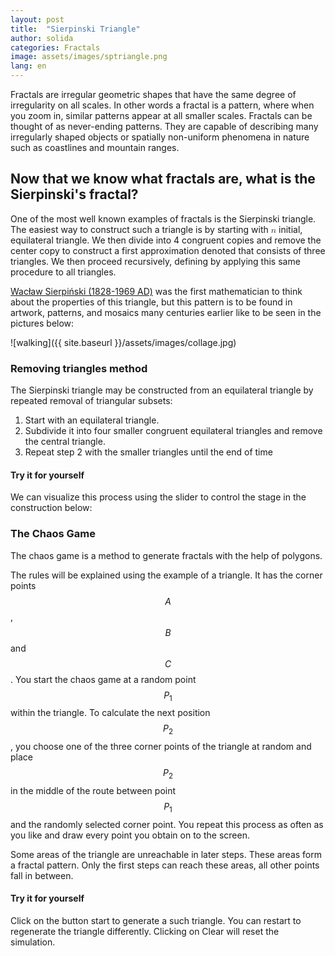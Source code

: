 ```yaml
---
layout: post
title:  "Sierpinski Triangle"
author: solida
categories: Fractals
image: assets/images/sptriangle.png
lang: en
---
```

Fractals are irregular geometric shapes that have the same degree of irregularity on all scales. 
In other words a fractal is a pattern, where when you zoom in, similar patterns appear at all smaller scales. Fractals can be thought of as never-ending patterns.
They are capable of describing many irregularly shaped objects or spatially non-uniform phenomena in nature such as coastlines and mountain ranges.


## Now that we know what fractals are, what is the Sierpinski's fractal?
One of the most well known examples of fractals is the Sierpinski triangle. The easiest way to construct such a triangle is by starting with <math display="inline"><mi>n</mi></math> initial, equilateral triangle. We then divide into 4 congruent copies and remove the center copy to construct a first approximation denoted that consists of three triangles. We then proceed recursively, defining by applying this same procedure to all triangles. 

[Wacław Sierpiński (1828-1969 AD)](https://en.wikipedia.org/wiki/Wac%C5%82aw_Sierpi%C5%84ski) was the first mathematician to think about the properties of this triangle, but this pattern is to be found in artwork, patterns, and mosaics many centuries earlier like to be seen in the pictures below:

![walking]({{ site.baseurl }}/assets/images/collage.jpg)

### Removing triangles method

The Sierpinski triangle may be constructed from an equilateral triangle by repeated removal of triangular subsets:
1. Start with an equilateral triangle.
2. Subdivide it into four smaller congruent equilateral triangles and remove the central triangle.
3. Repeat step 2 with the smaller triangles until the end of time


#### Try it for yourself
We can visualize this process using the slider to control the stage in the construction below:
<div id="observablehq-f40c7c08">
  <div class="observablehq-viewof-sierp_steps"></div>
  <div class="observablehq-sierp_approx"></div>
</div>
<script type="module">
  import {Runtime, Inspector} from "https://cdn.jsdelivr.net/npm/@observablehq/runtime@4/dist/runtime.js";
  import define from "https://api.observablehq.com/@864af2bf64442aa6/construction-of-the-serpinski-triangle.js?v=3";
  (new Runtime).module(define, name => {
    if (name === "viewof sierp_steps") return Inspector.into("#observablehq-f40c7c08 .observablehq-viewof-sierp_steps")();
    if (name === "sierp_approx") return Inspector.into("#observablehq-f40c7c08 .observablehq-sierp_approx")();
  });
</script>

### The Chaos Game

The chaos game is a method to generate fractals with the help of polygons.


The rules will be explained using the example of a triangle. It has the corner points $$A$$, $$B$$ and $$C$$. You start the chaos game at a random point $$P_1$$ within the triangle. To calculate the next position $$P_2$$, you choose one of the three corner points of the triangle at random and place $$P_2$$ in the middle of the route between point $$P_1$$ and the randomly selected corner point. 
You repeat this process as often as you like and draw every point you obtain on to the screen.

Some areas of the triangle are unreachable in later steps. 
These areas form a fractal pattern. Only the first steps can reach these areas, all other points fall in between.

#### Try it for yourself

Click on the button start to generate a such triangle.
You can restart to regenerate the triangle differently.
Clicking on Clear will reset the simulation.
<div id="observablehq-a077419d">
  <div class="observablehq-viewof-start"></div>
  <div class="observablehq-viewof-clear"></div>
  <div class="observablehq-canvas"></div>
</div>
<script type="module">
  import {Runtime, Inspector} from "https://cdn.jsdelivr.net/npm/@observablehq/runtime@4/dist/runtime.js";
  import define from "https://api.observablehq.com/@864af2bf64442aa6/construction-of-the-serpinski-triangle.js?v=3";
  (new Runtime).module(define, name => {
    if (name === "viewof start") return Inspector.into("#observablehq-a077419d .observablehq-viewof-start")();
    if (name === "viewof clear") return Inspector.into("#observablehq-a077419d .observablehq-viewof-clear")();
    if (name === "canvas") return Inspector.into("#observablehq-a077419d .observablehq-canvas")();
  });
</script>
